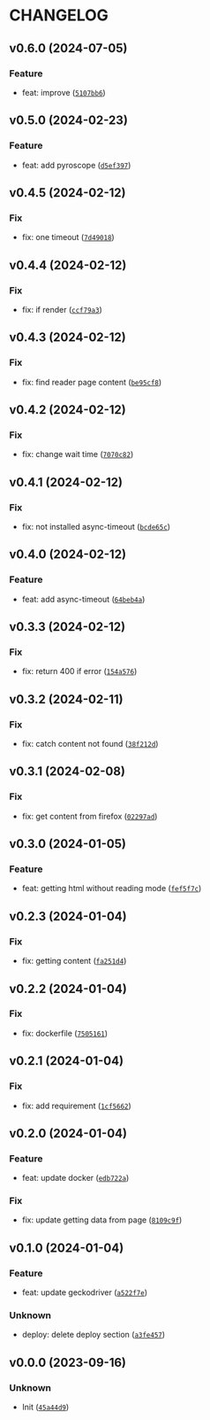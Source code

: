 # CHANGELOG

## v0.6.0 (2024-07-05)

### Feature

* feat: improve ([`5107bb6`](https://github.com/xAlexo/FirefoxReaderWebService/commit/5107bb6204ffe576853a027aa145de65a67244de))

## v0.5.0 (2024-02-23)

### Feature

* feat: add pyroscope ([`d5ef397`](https://github.com/xAlexo/FirefoxReaderWebService/commit/d5ef397877e0edfd79f9e8103ab2747b9d398d4c))

## v0.4.5 (2024-02-12)

### Fix

* fix: one timeout ([`7d49018`](https://github.com/xAlexo/FirefoxReaderWebService/commit/7d490187d15cd0084b851254478ded5f29c9d6a8))

## v0.4.4 (2024-02-12)

### Fix

* fix: if render ([`ccf79a3`](https://github.com/xAlexo/FirefoxReaderWebService/commit/ccf79a324132fe42cce4de5b2ae64c3a0dc379ca))

## v0.4.3 (2024-02-12)

### Fix

* fix: find reader page content ([`be95cf8`](https://github.com/xAlexo/FirefoxReaderWebService/commit/be95cf8b80c21f9f74938950b107810d9f5e672b))

## v0.4.2 (2024-02-12)

### Fix

* fix: change wait time ([`7070c82`](https://github.com/xAlexo/FirefoxReaderWebService/commit/7070c820a40e9fb3f394643cf8ad702458cb7fc2))

## v0.4.1 (2024-02-12)

### Fix

* fix: not installed async-timeout ([`bcde65c`](https://github.com/xAlexo/FirefoxReaderWebService/commit/bcde65ca6ec53b39ca61062168399efc35665b8e))

## v0.4.0 (2024-02-12)

### Feature

* feat: add async-timeout ([`64beb4a`](https://github.com/xAlexo/FirefoxReaderWebService/commit/64beb4ad33f58de8f1210af34659a2d0b8620f75))

## v0.3.3 (2024-02-12)

### Fix

* fix: return 400 if error ([`154a576`](https://github.com/xAlexo/FirefoxReaderWebService/commit/154a576e420aef90743723b9ab8bf2ca6f2273ab))

## v0.3.2 (2024-02-11)

### Fix

* fix: catch content not found ([`38f212d`](https://github.com/xAlexo/FirefoxReaderWebService/commit/38f212d7ecb2a552e0f88e021918528dd0c9a6f1))

## v0.3.1 (2024-02-08)

### Fix

* fix: get content from firefox ([`02297ad`](https://github.com/xAlexo/FirefoxReaderWebService/commit/02297ad2bcdfff1802cdd89b99a32a8fa454de5a))

## v0.3.0 (2024-01-05)

### Feature

* feat: getting html without reading mode ([`fef5f7c`](https://github.com/xAlexo/FirefoxReaderWebService/commit/fef5f7c6c149643e9bad8d403d7cb588498f5157))

## v0.2.3 (2024-01-04)

### Fix

* fix: getting content ([`fa251d4`](https://github.com/xAlexo/FirefoxReaderWebService/commit/fa251d4f407ea2e493c9888b4b30341f756c35ef))

## v0.2.2 (2024-01-04)

### Fix

* fix: dockerfile ([`7505161`](https://github.com/xAlexo/FirefoxReaderWebService/commit/75051613f36bd2ec2458d0dd28e98c20a583378d))

## v0.2.1 (2024-01-04)

### Fix

* fix: add requirement ([`1cf5662`](https://github.com/xAlexo/FirefoxReaderWebService/commit/1cf5662981e914a7278b94a30e62a23e94b66f02))

## v0.2.0 (2024-01-04)

### Feature

* feat: update docker ([`edb722a`](https://github.com/xAlexo/FirefoxReaderWebService/commit/edb722ab800b7da564702c65ca88c22466d07c61))

### Fix

* fix: update getting data from page ([`8109c9f`](https://github.com/xAlexo/FirefoxReaderWebService/commit/8109c9f373b4608d6f4569951a80409c93fa04f6))

## v0.1.0 (2024-01-04)

### Feature

* feat: update geckodriver ([`a522f7e`](https://github.com/xAlexo/FirefoxReaderWebService/commit/a522f7e84b9eb94d1bd6ddfee52984db3b3bcf9e))

### Unknown

* deploy: delete deploy section ([`a3fe457`](https://github.com/xAlexo/FirefoxReaderWebService/commit/a3fe45757527efb108678174b5fa85190487b68e))

## v0.0.0 (2023-09-16)

### Unknown

* Init ([`45a44d9`](https://github.com/xAlexo/FirefoxReaderWebService/commit/45a44d93f5e8056ad3c6cb20552181b9154cc48e))
